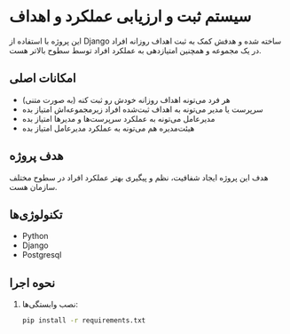 # سیستم ثبت و ارزیابی عملکرد و اهداف

این پروژه با استفاده از Django ساخته شده و هدفش کمک به ثبت اهداف روزانه افراد در یک مجموعه و همچنین امتیازدهی به عملکرد افراد توسط سطوح بالاتر هست.

## امکانات اصلی

- هر فرد می‌تونه اهداف روزانه خودش رو ثبت کنه (به صورت متنی)
- سرپرست یا مدیر می‌تونه به اهداف ثبت‌شده افراد زیرمجموعه‌اش امتیاز بده
- مدیرعامل می‌تونه به عملکرد سرپرست‌ها و مدیرها امتیاز بده
- هیئت‌مدیره هم می‌تونه به عملکرد مدیرعامل امتیاز بده

## هدف پروژه

هدف این پروژه ایجاد شفافیت، نظم و پیگیری بهتر عملکرد افراد در سطوح مختلف سازمان هست.

## تکنولوژی‌ها

- Python
- Django
- Postgresql

## نحوه اجرا

1. نصب وابستگی‌ها:
   ```bash
   pip install -r requirements.txt
